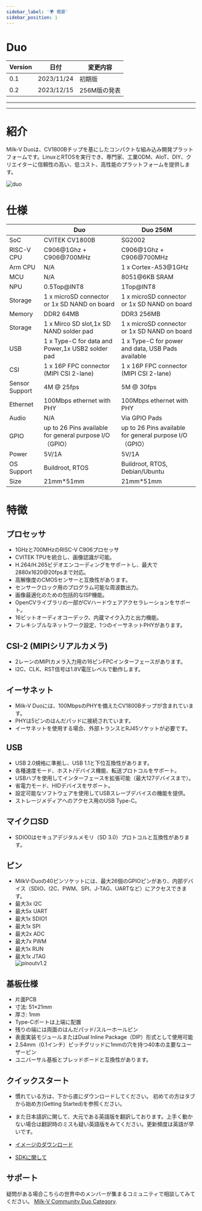 ```yaml
---
sidebar_label: '🌍 概要'
sidebar_position: 1
---
```


# Duo
| Version | 日付          | 変更内容                                              |
|---------|----------------|----------------------------------------------------------------------------|
|0.1      |  2023/11/24    | 初期版                                                              |
|0.2      |  2023/12/15    | 256M版の発表                              |
--------------------------------------------------------------------------------------------------------
-------------------------
# 紹介
Milk-V Duoは、CV1800Bチップを基にしたコンパクトな組み込み開発プラットフォームです。LinuxとRTOSを実行でき、専門家、工業ODM、AIoT、DIY、クリエイターに信頼性の高い、低コスト、高性能のプラットフォームを提供します。  
  
![duo](/docs/duo/duo-v1.2.png)

# 仕様
|            | Duo                                                     | Duo 256M                                         |
| ---------- | ------------------------------------------------------- | ------------------------------------------------ |
| SoC        | CVITEK CV1800B                                          | SG2002                                           |
| RISC-V CPU | C906@1Ghz + C906@700MHz                                 | C906@1Ghz + C906@700MHz                          |
| Arm CPU    | N/A                                                     | 1 x Cortex-A53@1GHz                                |
| MCU        | N/A                                                     | 8051@6KB SRAM                                    |
| NPU        | 0.5Top@INT8                                             | 1Top@INT8                                        |
| Storage    | 1 x microSD connector or 1x SD NAND on board             | 1 x microSD connector or 1x SD NAND on board      |
| Memory     | DDR2 64MB                                               | DDR3 256MB                                       |
| Storage    | 1 x Mirco SD slot,1x SD NAND solder pad                  | 1 x microSD connector or 1x SD NAND on board      |
| USB        | 1 x Type-C for data and Power,1x USB2 solder pad         | 1 x Type-C for power and data, USB Pads available |
| CSI        | 1 x 16P FPC connector (MIPI CSI 2-lane)                  | 1 x 16P FPC connector (MIPI CSI 2-lane)           |
| Sensor Support| 4M @ 25fps                                            | 5M @ 30fps                                        |
| Ethernet   | 100Mbps ethernet with PHY                                | 100Mbps ethernet with PHY                         |
| Audio      | N/A                                                      | Via GPIO Pads                                     |
| GPIO       | up to 26 Pins available for general purpose I/O（GPIO）  | up to 26 Pins available for general purpose I/O（GPIO）  |
| Power      | 5V/1A                                                   | 5V/1A                                                   |
| OS Support | Buildroot, RTOS                                         | Buildroot, RTOS, Debian/Ubuntu                       |
| Size       | 21mm*51mm                                               | 21mm*51mm                                            |


# 特徴 

## プロセッサ
- 1GHzと700MHzのRISC-V C906プロセッサ
- CVITEK TPUを統合し、画像認識が可能。
- H.264/H.265ビデオエンコーディングをサポートし、最大で2880x1620@20fpsまで対応。
- 高解像度のCMOSセンサーと互換性があります。
- センサークロック用のプログラム可能な周波数出力。
- 画像最適化のための包括的なISP機能。
- OpenCVライブラリの一部がCVハードウェアアクセラレーションをサポート。
- 16ビットオーディオコーデック、内蔵マイク入力と出力機能。
- フレキシブルなネットワーク設定、1つのイーサネットPHYがあります。

## CSI-2 (MIPIシリアルカメラ)
- 2レーンのMIPIカメラ入力用の16ピンFPCインターフェースがあります。
- I2C、CLK、RST信号は1.8V電圧レベルで動作します。

## イーサネット
- Milk-V Duoには、100MbpsのPHYを備えたCV1800Bチップが含まれています。
- PHYは5ピンのはんだパッドに接続されています。
- イーサネットを使用する場合、外部トランスとRJ45ソケットが必要です。

## USB
- USB 2.0規格に準拠し、USB 1.1と下位互換性があります。
- 各種速度モード、ホスト/デバイス機能、転送プロトコルをサポート。
- USBハブを使用してインターフェースを拡張可能（最大127デバイスまで）。
- 省電力モード、HIDデバイスをサポート。
- 設定可能なソフトウェアを使用してUSBスレーブデバイスの機能を提供。
- ストレージメディアへのアクセス用のUSB Type-C。

## マイクロSD
- SDIO0はセキュアデジタルメモリ（SD 3.0）プロトコルと互換性があります。

## ピン 
- MilkV-Duoの40ピンソケットには、最大26個のGPIOピンがあり、内部デバイス（SDIO、I2C、PWM、SPI、J-TAG、UARTなど）にアクセスできます。
- 最大3x I2C
- 最大5x UART
- 最大1x SDIO1
- 最大1x SPI
- 最大2x ADC
- 最大7x PWM
- 最大1x RUN
- 最大1x JTAG  
![pinoutv1.2](/docs/duo/pinout.webp)


## 基板仕様
- 片面PCB
- 寸法: 51×21mm
- 厚さ: 1mm
- Type-Cポートは上端に配置
- 残りの端には両面のはんだパッド/スルーホールピン
- 表面実装モジュールまたはDual Inline Package（DIP）形式として使用可能
- 2.54mm（0.1インチ）ピッチグリッドに1mmの穴を持つ40本の主要なユーザーピン
- ユニバーサル基板とブレッドボードと互換性があります。

## クイックスタート
- 慣れている方は、下から直にダウンロードしてください。
初めての方はタブから始め方(Getting Started)を参照ください。
- また日本語訳に関して、大元である英語版を翻訳しております。上手く動かない場合は翻訳時のミスも疑い英語版をみてください。更新頻度は英語が早いです。
- [イメージのダウンロード](https://github.com/milkv-duo/duo-buildroot-sdk/releases)

- [SDKに関して](https://milkv.io/docs/duo/getting-started/buildroot-sdk)

## サポート
疑問がある場合こちらの世界中のメンバーが集まるコミュニティで相談してみてください。 [Milk-V Community Duo Category](https://community.milkv.io/c/duo/5).